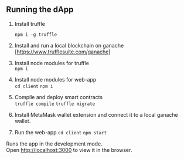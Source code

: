 ## Running the dApp

1. Install truffle
   
    `npm i -g truffle`  

2. Install and run a local blockchain on ganache [https://www.trufflesuite.com/ganache]

3. Install node modules for truffle <br/>
    `npm i`

4. Install node modules for web-app <br/>
    `cd client`
    `npm i`

5. Compile and deploy smart contracts <br/>
   `truffle compile` 
   `truffle migrate`

6. Install MetaMask wallet extension and connect it to a local ganache wallet. </br>
   
7. Run the web-app
   `cd client`
   `npm start`

Runs the app in the development mode.<br />
Open [http://localhost:3000](http://localhost:3000) to view it in the browser.
